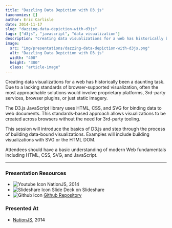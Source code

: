 ```yaml
---
title: "Dazzling Data Depiction with D3.js"
taxonomies: []
author: Eric Carlisle
date: 2014-11-17
slug: "dazzing-data-depiction-with-d3js"
tags: ["d3js", "javascript", "data visualization"]
description: "Creating data visualizations for a web has historically been a daunting task. Due to a lacking standards of browser-supported visualization, often the most approachable solutions would involve proprietary platforms, 3rd-party services, browser plugins, or just static imagery."
image:
  src: "img/presentations/dazzing-data-depiction-with-d3js.png"
  alt: "Dazzling Data Depiction with D3.js"
  width: "400"
  height: "300"
  class: "article-image"
---
```


<p>Creating data visualizations for a web has historically been a daunting task. Due to a lacking standards of browser-supported visualization, often the most approachable solutions would involve proprietary platforms, 3rd-party services, browser plugins, or just static imagery.</p>
<!--more-->

<p>The D3.js JavaScript library uses HTML, CSS, and SVG for binding data to web documents. This standards-based approach allows visualizations to be created across browsers without the need for 3rd-party tooling.</p>

<p>This session will introduce the basics of D3.js and step through the process of building data-bound visualizations. Examples will include building visualizations with SVG or the HTML DOM.</p>

<p>Attendees should have a basic understanding of modern Web fundamentals including HTML, CSS, SVG, and JavaScript.</p>

<hr/>

<h3>Presentation Resources</h3>
<ul class="presentation-resource-list">
	<li>
		<!-- TODO -->
		<img src="/img/global/youtube-icon.svg" alt="Youtube Icon" />
		<!--<a href="https://github.com/ecarlisle/d3-jsnation">-->
			NationJS, 2014
		<!--</a>-->
	</li>
	<li>
		<img src="/img/global/slideshare-icon.svg" alt="Slideshare Icon" />
		<a hrer="https://www.slideshare.net/ericcarlisle/dazzing-data-depiction-with-d3js-41315495">
			Slide Deck on Slideshare
		</a>
	</li>
	<li>
		<img src="/img/global/github-icon.svg" alt="Github Icon" />
		<a href="https://github.com/ecarlisle/d3-jsnation">
			Github Repository
		</a>
	</li>
</ul>

<h3>Presented At</h3>
<ul class="presentation-resource-list">
	<li>
		<a href="http://nationjs.com/">NationJS</a>, 2014
	</li>
</ul>



